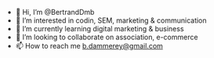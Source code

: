 - 👋 Hi, I’m @BertrandDmb
- 👀 I’m interested in codin, SEM, marketing & communication
- 🌱 I’m currently learning digital marketing & business
- 💞️ I’m looking to collaborate on association, e-commerce
- 📫 How to reach me b.dammerey@gmail.com

<!---
BertrandDmb/BertrandDmb is a ✨ special ✨ repository because its `README.md` (this file) appears on your GitHub profile.
You can click the Preview link to take a look at your changes.
--->
